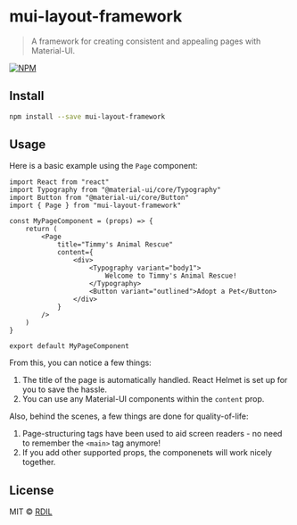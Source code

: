 # mui-layout-framework

> A framework for creating consistent and appealing pages with Material-UI.

[![NPM](https://img.shields.io/npm/v/mui-layout-framework.svg)](https://www.npmjs.com/package/mui-layout-framework)

## Install

```bash
npm install --save mui-layout-framework
```

## Usage

Here is a basic example using the `Page` component:

```tsx
import React from "react"
import Typography from "@material-ui/core/Typography"
import Button from "@material-ui/core/Button"
import { Page } from "mui-layout-framework"

const MyPageComponent = (props) => {
    return (
        <Page
            title="Timmy's Animal Rescue"
            content={
                <div>
                    <Typography variant="body1">
                        Welcome to Timmy's Animal Rescue!
                    </Typography>
                    <Button variant="outlined">Adopt a Pet</Button>
                </div>
            }
        />
    )
}

export default MyPageComponent
```

From this, you can notice a few things:

1. The title of the page is automatically handled. React Helmet is set up for you to save the hassle.
1. You can use any Material-UI components within the `content` prop.

Also, behind the scenes, a few things are done for quality-of-life:

1. Page-structuring tags have been used to aid screen readers - no need to remember the `<main>` tag anymore!
1. If you add other supported props, the componenets will work nicely together.

## License

MIT © [RDIL](https://github.com/RDIL)
